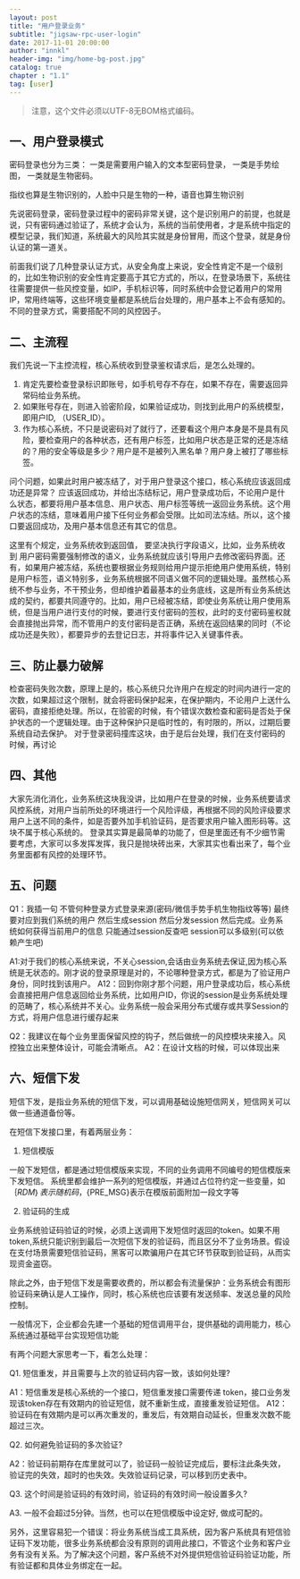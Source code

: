```yaml
---
layout: post 
title: "用户登录业务"  
subtitle: "jigsaw-rpc-user-login"  
date: 2017-11-01 20:00:00  
author: "innkl"  
header-img: "img/home-bg-post.jpg"  
catalog: true  
chapter : "1.1" 
tag: [user]  
---
```


> 注意，这个文件必须以UTF-8无BOM格式编码。 


## 一、用户登录模式

密码登录也分为三类：
一类是需要用户输入的文本型密码登录，
一类是手势绘图，
一类就是生物密码。

指纹也算是生物识别的，人脸中只是生物的一种，语音也算生物识别

先说密码登录，密码登录过程中的密码非常关键，这个是识别用户的前提，也就是说，只有密码通过验证了，系统才会认为，系统的当前使用者，才是系统中指定的模型记录，我们知道，系统最大的风险其实就是身份冒用，而这个登录，就是身份认证的第一道关。

前面我们说了几种登录认证方式，从安全角度上来说，安全性肯定不是一个级别的，比如生物识别的安全性肯定要高于其它方式的，所以，在登录场景下，系统往往需要提供一些风控变量，如IP，手机标识等，同时系统中会登记着用户的常用IP，常用终端等，这些环境变量都是系统后台处理的，用户基本上不会有感知的。不同的登录方式，需要搭配不同的风控因子。

## 二、主流程

我们先说一下主控流程，核心系统收到登录鉴权请求后，是怎么处理的。
1. 肯定先要检查登录标识即账号，如手机号存不存在，如果不存在，需要返回异常码给业务系统。
2. 如果账号存在，则进入验密阶段，如果验证成功，则找到此用户的系统模型，即用户ID, （USER_ID）。
3. 作为核心系统，不只是说密码对了就行了，还要看这个用户本身是不是具有风险，要检查用户的各种状态，还有用户标签，比如用户状态是正常的还是冻结的？用的安全等级是多少？用户是不是被列入黑名单？用户身上被打了哪些标签。

问个问题，如果此时用户被冻结了，对于用户登录这个接口，核心系统应该返回成功还是异常？
应该返回成功，并给出冻结标记，用户登录成功后，不论用户是什么状态，都要将用户基本信息、用户状态、用户标签等统一返回业务系统。这个用户状态的冻结，意味着用户接下任何业务都会受限。比如司法冻结。所以，这个接口要返回成功，及用户基本信息还有其它的信息。

这里有个规定，业务系统收到返回值， 要坚决执行字段语义，比如，业务系统收到  用户密码需要强制修改的语义，业务系统就应该引导用户去修改密码界面。还有，如果用户被冻结，系统也要根据业务规则给用户提示拒绝用户使用系统，特别是用户标签，语义特别多，业务系统根据不同语义做不同的逻辑处理。虽然核心系统不参与业务，不干预业务，但却维护着最基本的业务底线，这是所有业务系统达成的契约，都要共同遵守的。比如，用户已经被冻结，即使业务系统让用户使用系统，但是当用户进行支付的时候，要进行支付密码的签权，此时的支付密码鉴权就会直接抛出异常，而不管用户的支付密码是否正确，系统在返回结果的同时（不论成功还是失败），都要异步的去登记日志，并将事件记入关键事件表。


## 三、防止暴力破解

检查密码失败次数，原理上是的，核心系统只允许用户在规定的时间内进行一定的次数，如果超过这个限制，就会将密码保护起来，在保护期内，不论用户上送什么密码，直接拒绝处理。所以，在验密的时候，有个错误次数检查和密码是否处于保护状态的一个逻辑处理。由于这种保护只是临时性的，有时限的，所以，过期后要系统自动去保护。
对于登录密码撞库这块，由于是后台处理，我们在支付密码的时候，再讨论

## 四、其他

大家先消化消化，业务系统这块我没讲，比如用户在登录的时候，业务系统要请求风控系统，对用户当前所处的环境进行一个风险评级，再根据不同的风险评级要求用户上送不同的条件，如是否要外加手机验证码，是否要求用户输入图形码等。这块不属于核心系统的。
登录其实算是最简单的功能了，但是里面还有不少细节需要考虑，大家可以多发挥发挥，我只是抛块砖出来，大家其实也看出来了，每个业务里面都有风控的处理环节。

## 五、问题

Q1：我插一句 不管何种登录方式登录来源(密码/微信手势手机生物指纹等等) 最终要对应到我们系统的用户 然后生成session 然后分发session 然后完成。业务系统如何获得当前用户的信息 只能通过session反查吧 session可以多级别(可以依赖产生吧)

A1:对于我们的核心系统来说，不关心session,会话由业务系统去保证,因为核心系统是无状态的。刚才说的登录原理是对的，不论哪种登录方式，都是为了验证用户身份，同时找到该用户。
A12：回到你刚才那个问题，用户登录成功后，核心系统会直接把用户信息返回给业务系统，比如用户ID，你说的session是业务系统处理的范畴了，核心系统并不关心。业务系统一般会采用分布式缓存或共享Session的方式，将用户信息进行缓存起来

Q2：我建议在每个业务里面保留风控的钩子，然后做统一的风控模块来接入。风控独立出来整体设计，可能会清晰点。
A2：在设计文档的时候，可以体现出来


## 六、短信下发

短信下发，是指业务系统的短信下发，可以调用基础设施短信网关，短信网关可以做一些通道备份等。


在短信下发接口里，有着两层业务：

1. 短信模版

一般下发短信，都是通过短信模版来实现，不同的业务调用不同编号的短信模版来下发短信。
系统里都会维护一系列的短信模版，并通过占位符约定一些变量，如$｛RDM｝表示随机码，${PRE_MSG}表示在模版前面附加一段文字等

2. 验证码的生成

业务系统验证码验证的时候，必须上送调用下发短信时返回的token。如果不用token,系统只能识别到最后一次短信下发的验证码，而且区分不了业务场景。假设在支付场景需要短信验证码，黑客可以欺骗用户在其它环节获取到验证码，从而实现资金盗窃。


除此之外，由于短信下发是需要收费的，所以都会有流量保护：业务系统会有图形验证码来确认是人工操作，同时，核心系统也应该要有发送频率、发送总量的风险控制。


一般情况下，企业都会先建一个基础的短信调用平台，提供基础的调用能力，核心系统通过基础平台实现短信功能

有两个问题大家思考一下，看怎么处理：

Q1. 短信重发，并且需要与上次的验证码内容一致，该如何处理?

A1：短信重发是核心系统的一个接口，短信重发接口需要传递 token，接口业务发现该token存在有效期内的验证短信，就不重新生成，直接重发验证短信。
A12：验证码在有效期内是可以再次重发的，重发后，有效期自动延长，但重发次数不能超过三次。

Q2. 如何避免验证码的多次验证?

A2：验证码前期存在库里就可以了，验证码一般验证完成后，要标注此条失效，验证完的失效，超时的也失效。失效验证码记录，可以移到历史表中。

Q3. 这个时间是验证码的有效时间，验证码的有效时间一般设置多久?

A3. 一般不会超过5分钟。当然，也可以在短信模版中设定好, 做成可配的。


另外，这里容易犯一个错误：将业务系统当成工具系统，因为客户系统具有短信验证码下发功能，很多业务系统都会没有原则的调用此接口，不管这个业务和客户业务有没有关系。为了解决这个问题，客户系统不对外提供短信验证码验证功能，所有验证都和具体业务绑定在一起。
